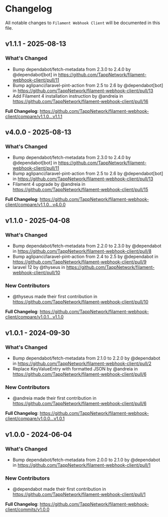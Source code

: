 # Changelog

All notable changes to `Filament Webhook Client` will be documented in this file.

## v1.1.1 - 2025-08-13

### What's Changed

* Bump dependabot/fetch-metadata from 2.3.0 to 2.4.0 by @dependabot[bot] in https://github.com/TappNetwork/filament-webhook-client/pull/11
* Bump aglipanci/laravel-pint-action from 2.5 to 2.6 by @dependabot[bot] in https://github.com/TappNetwork/filament-webhook-client/pull/13
* Add Filament 4 installation instruction by @andreia in https://github.com/TappNetwork/filament-webhook-client/pull/16

**Full Changelog**: https://github.com/TappNetwork/filament-webhook-client/compare/v1.1.0...v1.1.1

## v4.0.0 - 2025-08-13

### What's Changed

* Bump dependabot/fetch-metadata from 2.3.0 to 2.4.0 by @dependabot[bot] in https://github.com/TappNetwork/filament-webhook-client/pull/11
* Bump aglipanci/laravel-pint-action from 2.5 to 2.6 by @dependabot[bot] in https://github.com/TappNetwork/filament-webhook-client/pull/13
* Filament 4 upgrade by @andreia in https://github.com/TappNetwork/filament-webhook-client/pull/15

**Full Changelog**: https://github.com/TappNetwork/filament-webhook-client/compare/v1.1.0...v4.0.0

## v1.1.0 - 2025-04-08

### What's Changed

* Bump dependabot/fetch-metadata from 2.2.0 to 2.3.0 by @dependabot in https://github.com/TappNetwork/filament-webhook-client/pull/8
* Bump aglipanci/laravel-pint-action from 2.4 to 2.5 by @dependabot in https://github.com/TappNetwork/filament-webhook-client/pull/9
* laravel 12 by @thyseus in https://github.com/TappNetwork/filament-webhook-client/pull/10

### New Contributors

* @thyseus made their first contribution in https://github.com/TappNetwork/filament-webhook-client/pull/10

**Full Changelog**: https://github.com/TappNetwork/filament-webhook-client/compare/v1.0.1...v1.1.0

## v1.0.1 - 2024-09-30

### What's Changed

* Bump dependabot/fetch-metadata from 2.1.0 to 2.2.0 by @dependabot in https://github.com/TappNetwork/filament-webhook-client/pull/2
* Replace KeyValueEntry with formatted JSON by @andreia in https://github.com/TappNetwork/filament-webhook-client/pull/6

### New Contributors

* @andreia made their first contribution in https://github.com/TappNetwork/filament-webhook-client/pull/6

**Full Changelog**: https://github.com/TappNetwork/filament-webhook-client/compare/v1.0.0...v1.0.1

## v1.0.0 - 2024-06-04

### What's Changed

* Bump dependabot/fetch-metadata from 2.0.0 to 2.1.0 by @dependabot in https://github.com/TappNetwork/filament-webhook-client/pull/1

### New Contributors

* @dependabot made their first contribution in https://github.com/TappNetwork/filament-webhook-client/pull/1

**Full Changelog**: https://github.com/TappNetwork/filament-webhook-client/commits/v1.0.0
